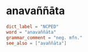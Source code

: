 # anavaññāta

``` toml
dict_label = "NCPED"
word = "anavaññāta"
grammar_comment = "neg. mfn."
see_also = ["avaññāta"]
```

